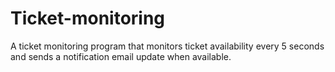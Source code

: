 # Ticket-monitoring
A ticket monitoring program that monitors ticket availability every 5 seconds and sends a notification email update when available.
